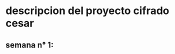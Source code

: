 descripcion del proyecto cifrado cesar 
=======================================
semana n° 1:
--------------



